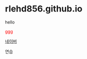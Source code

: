 # rlehd856.github.io
hello
<div style="color:red;">ggg</div>

<a href="https://www.naver.com">네이버</a>

<div>연습</div>
